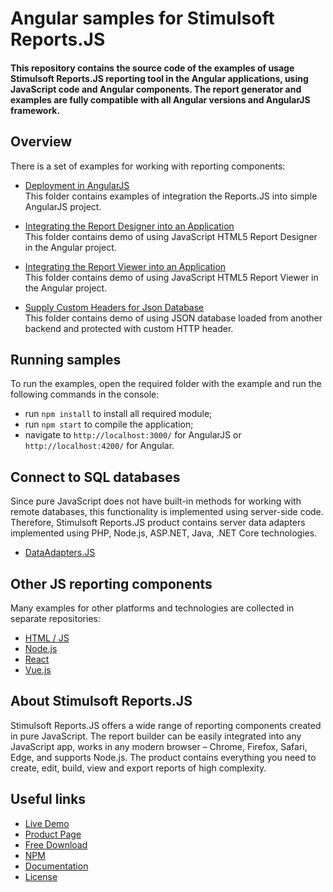# Angular samples for Stimulsoft Reports.JS

#### This repository contains the source code of the examples of usage Stimulsoft Reports.JS reporting tool in the Angular applications, using JavaScript code and Angular components. The report generator and examples are fully compatible with all Angular versions and AngularJS framework.

## Overview
There is a set of examples for working with reporting components:
  
* [Deployment in AngularJS](https://github.com/stimulsoft/Samples-JS-Angular-Report-Generator/tree/master/Deployment%20in%20AngularJS)  
This folder contains examples of integration the Reports.JS into simple AngularJS project.
  
* [Integrating the Report Designer into an Application](https://github.com/stimulsoft/Samples-JS-Angular-Report-Generator/tree/master/Angular/Integrating%20the%20Report%20Designer%20into%20an%20Application)  
This folder contains demo of using JavaScript HTML5 Report Designer in the Angular project.
  
* [Integrating the Report Viewer into an Application](https://github.com/stimulsoft/Samples-JS-Angular-Report-Generator/tree/master/Angular/Integrating%20the%20Report%20Viewer%20into%20an%20Application)  
This folder contains demo of using JavaScript HTML5 Report Viewer in the Angular project.
  
* [Supply Custom Headers for Json Database](https://github.com/stimulsoft/Samples-JS-Angular-Report-Generator/tree/master/Angular/Support%20Custom%20Headers%20for%20Json%20Database)  
This folder contains demo of using JSON database loaded from another backend and protected with custom HTTP header.
  
## Running samples
To run the examples, open the required folder with the example and run the following commands in the console:
* run `npm install` to install all required module;
* run `npm start` to compile the application;
* navigate to `http://localhost:3000/` for AngularJS or `http://localhost:4200/` for Angular.

## Connect to SQL databases
Since pure JavaScript does not have built-in methods for working with remote databases, this functionality is implemented using server-side code. Therefore, Stimulsoft Reports.JS product contains server data adapters implemented using PHP, Node.js, ASP.NET, Java, .NET Core technologies.
* [DataAdapters.JS](https://github.com/stimulsoft/DataAdapters.JS)

## Other JS reporting components
Many examples for other platforms and technologies are collected in separate repositories:
* [HTML / JS](https://github.com/stimulsoft/Samples-Reports.JS-for-HTML)
* [Node.js](https://github.com/stimulsoft/Samples-Reports.JS-for-Node.js)
* [React](https://github.com/stimulsoft/Samples-Reports.JS-for-React)
* [Vue.js](https://github.com/stimulsoft/Samples-Reports.JS-for-Vue.js)

## About Stimulsoft Reports.JS
Stimulsoft Reports.JS offers a wide range of reporting components created in pure JavaScript. The report builder can be easily integrated into any JavaScript app, works in any modern browser – Chrome, Firefox, Safari, Edge, and supports Node.js. The product contains everything you need to create, edit, build, view and export reports of high complexity.

## Useful links
* [Live Demo](http://demo.stimulsoft.com/#Js)
* [Product Page](https://www.stimulsoft.com/en/products/reports-js)
* [Free Download](https://www.stimulsoft.com/en/downloads)
* [NPM](https://www.npmjs.com/package/stimulsoft-reports-js)
* [Documentation](https://www.stimulsoft.com/en/documentation/online/programming-manual/index.html?reports_js.htm)
* [License](LICENSE.md)
